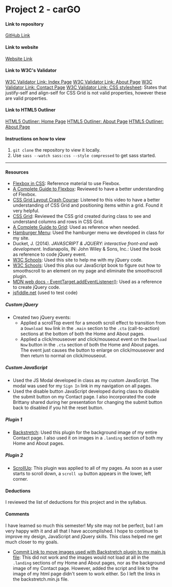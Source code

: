 # Project 2 - carGO

#### Link to repository
[GitHub Link](https://github.com/JackieMarie/project-2_culbreath-jackie)

#### Link to website
[Website Link](http://www.justbelievedesigns.com/project-2_culbreath-jackie/)

#### Link to W3C's Validator
[W3C Validator Link: Index Page](https://validator.w3.org/nu/#file)
[W3C Validator Link: About Page](https://validator.w3.org/nu/#file)
[W3C Validator Link: Contact Page](https://validator.w3.org/nu/#file)
[W3C Validator Link: CSS stylesheet](http://jigsaw.w3.org/css-validator/validator): States that justify-self and align-self for CSS Grid is not valid properties, however these are valid properties.

#### Link to HTML5 Outliner
[HTML5 Outliner: Home Page](https://gsnedders.html5.org/outliner/process.py)
[HTML5 Outliner: About Page](https://gsnedders.html5.org/outliner/process.py)
[HTML5 Outliner: About Page](https://gsnedders.html5.org/outliner/process.py)

#### Instructions on how to view
1. `git clone` the repository to view it locally.
2. Use `sass --watch sass:css --style compressed` to get sass started.

---

#### Resources
- [Flexbox in CSS](https://cssreference.io/flexbox/): Reference material to use Flexbox.
- [A Complete Guide to Flexbox](https://css-tricks.com/snippets/css/a-guide-to-flexbox/): Reviewed to have a better understanding of Flexbox.
- [CSS Grid Layout Crash Course](https://www.youtube.com/watch?v=jV8B24rSN5o&t=1330s): Listened to this video to have a better understanding of CSS Grid and positioning items within a grid. Found it very helpful.
- [CSS Grid](https://codepen.io/createlyn/pen/bjLzdZ): Reviewed the CSS grid created during class to see and understand columns and rows in CSS Grid.
- [A Complete Guide to Grid](https://css-tricks.com/snippets/css/complete-guide-grid/): Used as reference when needed.
- [Hamburger Menu](https://codepen.io/createlyn/pen/xJYmZx): Used the hamburger menu we developed in class for my site.
- Ducket, J. (2014). *JAVASCRIPT & JQUERY: interactive front-end web development.* Indianapolis, IN: John Wiley & Sons, Inc.: Used the book as reference to code jQuery event.
- [W3C Schools](https://www.w3schools.com/): Used this site to help me with my jQuery code.
- [W3C Schools](https://www.w3schools.com/jquery/tryit.asp?filename=tryjquery_eff_animate_smoothscroll): Used this plus our JavaScript book to figure out how to smoothscroll to an element on my page and eliminate the smoothscroll plugin.
- [MDN web docs - EventTarget.addEventListener()](https://developer.mozilla.org/en-US/docs/Web/API/EventTarget/addEventListener): Used as a reference to create jQuery code.
- [jsfiddle.net](https://jsfiddle.net/) (used to test code)

##### Custom jQuery
- Created two jQuery events:
    -  Applied a scrollTop event for a smooth scroll effect to transition from a `Download Now` link in the `.main` section to the `.cta` (call-to-action) sections at the bottom of both the Home and About pages.
    -  Applied a click/mouseover and click/mouseout event on the `Download Now` button in the `.cta` section of both the Home and About pages. The event just causes the button to enlarge on click/mouseover and then return to normal on click/mouseout.

##### Custom JavaScript
- Used the JS Modal developed in class as my custom JavaScript. The modal was used for my `Sign In` link in my navigation on all pages.
- Used the disable button JavaScript developed during class to disable the submit button on my Contact page. I also incorporated the code Brittany shared during her presentation for changing the submit button back to disabled if you hit the reset button.

##### Plugin 1
- [Backstretch](http://www.jquery-backstretch.com/): Used this plugin for the background image of my entire Contact page. I also used it on images in a `.landing` section of both my Home and About pages.

##### Plugin 2
- [ScrollUp](https://markgoodyear.com/2013/01/scrollup-jquery-plugin/): This plugin was applied to all of my pages. As soon as a user starts to scroll down, a `scroll up` button appears in the lower, left corner.

#### Deductions
I reviewed the list of deductions for this project and in the syllabus.

#### Comments
I have learned so much this semester! My site may not be perfect, but I am very happy with it and all that I have accomplished. I hope to continue to improve my design, JavaScript and jQuery skills. This class helped me get much closer to my goals.

- [Commit Link to move images used with Backstretch plugin to my main.js file](https://github.com/JackieMarie/project-2_culbreath-jackie/commit/b6f2b23036282bb2d6962a028f6cd18ac3447754): This did not work and the images would not load at all in the `.landing` sections of my Home and About pages, nor as the background image of my Contact page. However, added the script and link to the image of my html page didn't seem to work either. So I left the links in the backstretch.min.js file.
